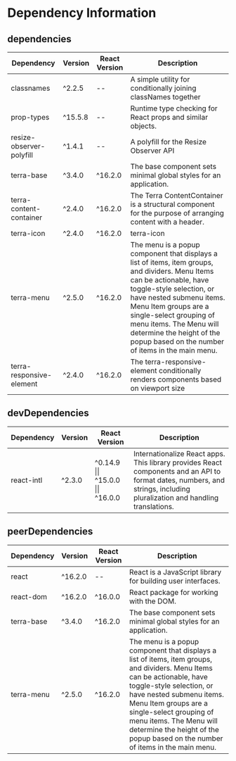 # Dependency Information

## dependencies
| Dependency | Version | React Version | Description |
|-|-|-|-|
| classnames | ^2.2.5 | -- | A simple utility for conditionally joining classNames together |
| prop-types | ^15.5.8 | -- | Runtime type checking for React props and similar objects. |
| resize-observer-polyfill | ^1.4.1 | -- | A polyfill for the Resize Observer API |
| terra-base | ^3.4.0 | ^16.2.0 | The base component sets minimal global styles for an application. |
| terra-content-container | ^2.4.0 | ^16.2.0 | The Terra ContentContainer is a structural component for the purpose of arranging content with a header. |
| terra-icon | ^2.4.0 | ^16.2.0 | terra-icon |
| terra-menu | ^2.5.0 | ^16.2.0 | The menu is a popup component that displays a list of items, item groups, and dividers. Menu Items can be actionable, have toggle-style selection, or have nested submenu items. Menu Item groups are a single-select grouping of menu items. The Menu will determine the height of the popup based on the number of items in the main menu. |
| terra-responsive-element | ^2.4.0 | ^16.2.0 | The terra-responsive-element conditionally renders components based on viewport size |

## devDependencies
| Dependency | Version | React Version | Description |
|-|-|-|-|
| react-intl | ^2.3.0 | ^0.14.9 \|\| ^15.0.0 \|\| ^16.0.0 | Internationalize React apps. This library provides React components and an API to format dates, numbers, and strings, including pluralization and handling translations. |

## peerDependencies
| Dependency | Version | React Version | Description |
|-|-|-|-|
| react | ^16.2.0 | -- | React is a JavaScript library for building user interfaces. |
| react-dom | ^16.2.0 | ^16.0.0 | React package for working with the DOM. |
| terra-base | ^3.4.0 | ^16.2.0 | The base component sets minimal global styles for an application. |
| terra-menu | ^2.5.0 | ^16.2.0 | The menu is a popup component that displays a list of items, item groups, and dividers. Menu Items can be actionable, have toggle-style selection, or have nested submenu items. Menu Item groups are a single-select grouping of menu items. The Menu will determine the height of the popup based on the number of items in the main menu. |
